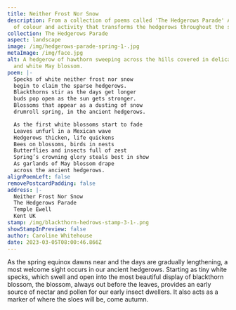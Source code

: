 ```yaml
---
title: Neither Frost Nor Snow
description: From a collection of poems called 'The Hedgerows Parade' A carnival
  of colour and activity that transforms the hedgerows throughout the seasons.
collection: The Hedgerows Parade
aspect: landscape
image: /img/hedgerows-parade-spring-1-.jpg
metaImage: /img/face.jpg
alt: A hedgerow of hawthorn sweeping across the hills covered in delicate pink
  and white May blossom.
poem: |-
  Specks of white neither frost nor snow
  begin to claim the sparse hedgerows.
  Blackthorns stir as the days get longer
  buds pop open as the sun gets stronger.
  Blossoms that appear as a dusting of snow
  drumroll spring, in the ancient hedgerows.

  As the first white blossoms start to fade
  Leaves unfurl in a Mexican wave
  Hedgerows thicken, life quickens
  Bees on blossoms, birds in nests
  Butterflies and insects full of zest
  Spring’s crowning glory steals best in show
  As garlands of May blossom drape
  across the ancient hedgerows.
alignPoemLeft: false
removePostcardPadding: false
address: |-
  Neither Frost Nor Snow
  The Hedgerows Parade
  Temple Ewell 
  Kent UK
stamp: /img/blackthorn-hedrows-stamp-3-1-.png
showStampInPreview: false
author: Caroline Whitehouse
date: 2023-03-05T08:00:46.866Z
---
```

As the spring equinox dawns near and the days are gradually lengthening, a most welcome sight occurs in our ancient hedgerows. Starting as tiny white specks, which swell and open into the most beautiful display of blackthorn blossom, the blossom, always out before the leaves, provides an early source of nectar and pollen for our early insect dwellers. It also acts as a marker of where the sloes will be, come autumn.